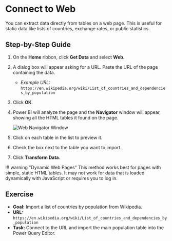 # Connect to Web

You can extract data directly from tables on a web page. This is useful for static data like lists of countries, exchange rates, or public statistics.

## Step-by-Step Guide

1. On the **Home** ribbon, click **Get Data** and select **Web**.
2. A dialog box will appear asking for a URL. Paste the URL of the page containing the data.
    - *Example URL:* `https://en.wikipedia.org/wiki/List_of_countries_and_dependencies_by_population`
3. Click **OK**.
4. Power BI will analyze the page and the **Navigator** window will appear, showing all the HTML tables it found on the page.

    ![Web Navigator Window](images/web-navigator.png)

5. Click on each table in the list to preview it.
6. Check the box next to the table you want to import.
7. Click **Transform Data**.

!!! warning "Dynamic Web Pages"
    This method works best for pages with simple, static HTML tables. It may not work for data that is loaded dynamically with JavaScript or requires you to log in.

## Exercise

- **Goal:** Import a list of countries by population from Wikipedia.
- **URL:** `https://en.wikipedia.org/wiki/List_of_countries_and_dependencies_by_population`
- **Task:** Connect to the URL and import the main population table into the Power Query Editor.
